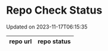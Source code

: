 # Repo Check Status

Updated on 2023-11-17T06:15:35

| repo url | repo status |
| -------- | -------- | 
